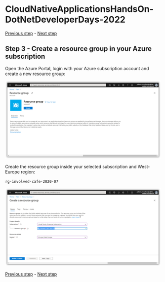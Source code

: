 # CloudNativeApplicationsHandsOn-DotNetDeveloperDays-2022

[Previous step](../step-02/README.md) - [Next step](../step-04/README.md)

## Step 3 - Create a resource group in your Azure subscription

Open the Azure Portal, login with your Azure subscription account and create a new resource group:

![dotnet new](sshot-18.png)

Create the resource group inside your selected subscription and West-Europe region:

```
rg-involved-cafe-2020-07
```

![dotnet new](sshot-19.png)

[Previous step](../step-02/README.md) - [Next step](../step-04/README.md)